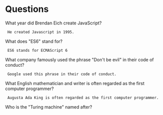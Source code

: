 # Questions

What year did Brendan Eich create JavaScript?

```
 He created Javascript in 1995.
```

What does "ES6" stand for?

```
 ES6 stands for ECMAScript 6
```

What company famously used the phrase "Don't be evil" in their code of conduct?

```
 Google used this phrase in their code of conduct.
```

What English mathematician and writer is often regarded as the first computer programmer?

```
 Augusta Ada King is often regarded as the first computer programmer.
```

Who is the "Turing machine" named after?

```

```
